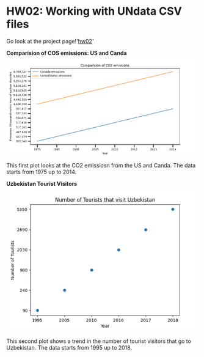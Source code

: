# HW02: Working with UNdata CSV files 

Go look at the project page!'[hw02](https://github.com/mikeizbicki/cmc-csci040/tree/2020fall/hw_02)'

**Comparision of COS emissions: US and Canda**
![Graph with two lines showing CO2 emissions from US and Canda](CO2emissions.png)

This first plot looks at the CO2 emissiosn from the US and Canda. The data starts from 1975 up to 2014. 


**Uzbekistan Tourist Visitors**
![Graph showing trend of number of tourists that visit Uzbekistan](Tourists.png)

This second plot shows a trend in the number of tourist visitors that go to Uzbekistan. The data starts from 1995 up to 2018. 
